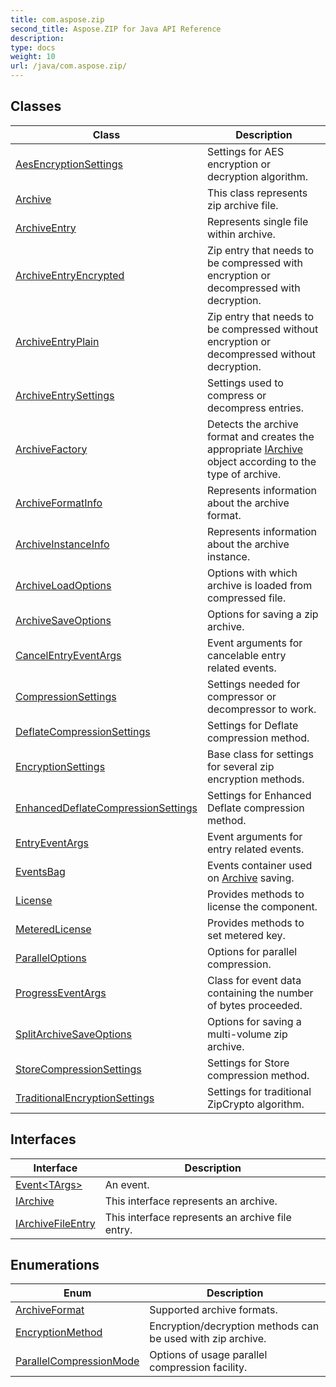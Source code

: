 ```yaml
---
title: com.aspose.zip
second_title: Aspose.ZIP for Java API Reference
description: 
type: docs
weight: 10
url: /java/com.aspose.zip/
---
```



## Classes

| Class | Description |
| --- | --- |
| [AesEncryptionSettings](../com.aspose.zip/aesencryptionsettings) | Settings for AES encryption or decryption algorithm. |
| [Archive](../com.aspose.zip/archive) | This class represents zip archive file. |
| [ArchiveEntry](../com.aspose.zip/archiveentry) | Represents single file within archive. |
| [ArchiveEntryEncrypted](../com.aspose.zip/archiveentryencrypted) | Zip entry that needs to be compressed with encryption or decompressed with decryption. |
| [ArchiveEntryPlain](../com.aspose.zip/archiveentryplain) | Zip entry that needs to be compressed without encryption or decompressed without decryption. |
| [ArchiveEntrySettings](../com.aspose.zip/archiveentrysettings) | Settings used to compress or decompress entries. |
| [ArchiveFactory](../com.aspose.zip/archivefactory) | Detects the archive format and creates the appropriate [IArchive](../com.aspose.zip/iarchive) object according to the type of archive. |
| [ArchiveFormatInfo](../com.aspose.zip/archiveformatinfo) | Represents information about the archive format. |
| [ArchiveInstanceInfo](../com.aspose.zip/archiveinstanceinfo) | Represents information about the archive instance. |
| [ArchiveLoadOptions](../com.aspose.zip/archiveloadoptions) | Options with which archive is loaded from compressed file. |
| [ArchiveSaveOptions](../com.aspose.zip/archivesaveoptions) | Options for saving a zip archive. |
| [CancelEntryEventArgs](../com.aspose.zip/cancelentryeventargs) | Event arguments for cancelable entry related events. |
| [CompressionSettings](../com.aspose.zip/compressionsettings) | Settings needed for compressor or decompressor to work. |
| [DeflateCompressionSettings](../com.aspose.zip/deflatecompressionsettings) | Settings for Deflate compression method. |
| [EncryptionSettings](../com.aspose.zip/encryptionsettings) | Base class for settings for several zip encryption methods. |
| [EnhancedDeflateCompressionSettings](../com.aspose.zip/enhanceddeflatecompressionsettings) | Settings for Enhanced Deflate compression method. |
| [EntryEventArgs](../com.aspose.zip/entryeventargs) | Event arguments for entry related events. |
| [EventsBag](../com.aspose.zip/eventsbag) | Events container used on [Archive](../com.aspose.zip/archive) saving. |
| [License](../com.aspose.zip/license) | Provides methods to license the component. |
| [MeteredLicense](../com.aspose.zip/meteredlicense) | Provides methods to set metered key. |
| [ParallelOptions](../com.aspose.zip/paralleloptions) | Options for parallel compression. |
| [ProgressEventArgs](../com.aspose.zip/progresseventargs) | Class for event data containing the number of bytes proceeded. |
| [SplitArchiveSaveOptions](../com.aspose.zip/splitarchivesaveoptions) | Options for saving a multi-volume zip archive. |
| [StoreCompressionSettings](../com.aspose.zip/storecompressionsettings) | Settings for Store compression method. |
| [TraditionalEncryptionSettings](../com.aspose.zip/traditionalencryptionsettings) | Settings for traditional ZipCrypto algorithm. |

## Interfaces

| Interface | Description |
| --- | --- |
| [Event&lt;TArgs&gt;](../com.aspose.zip/event) | An event. |
| [IArchive](../com.aspose.zip/iarchive) | This interface represents an archive. |
| [IArchiveFileEntry](../com.aspose.zip/iarchivefileentry) | This interface represents an archive file entry. |

## Enumerations

| Enum | Description |
| --- | --- |
| [ArchiveFormat](../com.aspose.zip/archiveformat) | Supported archive formats. |
| [EncryptionMethod](../com.aspose.zip/encryptionmethod) | Encryption/decryption methods can be used with zip archive. |
| [ParallelCompressionMode](../com.aspose.zip/parallelcompressionmode) | Options of usage parallel compression facility. |
